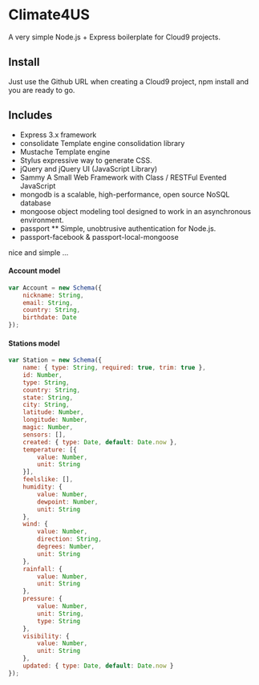 Climate4US
===========================

A very simple Node.js + Express boilerplate for Cloud9 projects.

## Install

Just use the Github URL when creating a Cloud9 project, npm install and you are ready to go.

## Includes

* Express 3.x framework
* consolidate Template engine consolidation library
* Mustache Template engine 
* Stylus expressive way to generate CSS.
* jQuery and jQuery UI (JavaScript Library)
* Sammy A Small Web Framework with Class / RESTFul Evented JavaScript
* mongodb is a scalable, high-performance, open source NoSQL database
* mongoose object modeling tool designed to work in an asynchronous environment.
* passport
** Simple, unobtrusive authentication for Node.js.
* passport-facebook & passport-local-mongoose

nice and simple ...

#### Account model
```js
var Account = new Schema({
    nickname: String,
    email: String,
    country: String,
    birthdate: Date
});
```

#### Stations model
```js
var Station = new Schema({
    name: { type: String, required: true, trim: true },
    id: Number,
    type: String,
    country: String,
    state: String,
    city: String,
    latitude: Number,
    longitude: Number,
    magic: Number,
    sensors: [],
    created: { type: Date, default: Date.now },
    temperature: [{
        value: Number, 
        unit: String
    }],
    feelslike: [],
    humidity: { 
        value: Number, 
        dewpoint: Number, 
        unit: String
    },
    wind: { 
        value: Number, 
        direction: String, 
        degrees: Number, 
        unit: String
    },
    rainfall: { 
        value: Number, 
        unit: String
    },
    pressure: { 
        value: Number, 
        unit: String, 
        type: String
    }, 
    visibility: { 
        value: Number, 
        unit: String
    },
    updated: { type: Date, default: Date.now }
});

```


